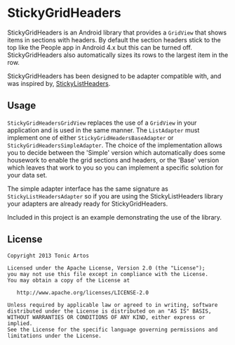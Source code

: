 # StickyGridHeaders

StickyGridHeaders is an Android library that provides a `GridView` that shows
items in sections with headers. By default the section headers stick to the top
like the People app in Android 4.x but this can be turned off.
StickyGridHeaders also automatically sizes its rows to the largest item in the
row.

StickyGridHeaders has been designed to be adapter compatible with, and was
inspired by, [StickyListHeaders](http://github.com/emilsjolander/StickyListHeaders).


## Usage

`StickyGridHeadersGridView` replaces the use of a `GridView` in your
application and is used in the same manner. The `ListAdapter` must implement
one of either `StickyGridHeadersBaseAdapter` or
`StickyGridHeadersSimpleAdapter`. The choice of the implementation allows you
to decide between the 'Simple' version which automatically does some housework
to enable the grid sections and headers, or the 'Base' version which leaves
that work to you so you can implement a specific solution for your data set.

The simple adapter interface has the same signature as
`StickyListHeadersAdapter` so if you are using the StickyListHeaders library
your adapters are already ready for StickyGridHeaders.

Included in this project is an example demonstrating the use of the library.


## License
```
Copyright 2013 Tonic Artos

Licensed under the Apache License, Version 2.0 (the "License");
you may not use this file except in compliance with the License.
You may obtain a copy of the License at

   http://www.apache.org/licenses/LICENSE-2.0

Unless required by applicable law or agreed to in writing, software
distributed under the License is distributed on an "AS IS" BASIS,
WITHOUT WARRANTIES OR CONDITIONS OF ANY KIND, either express or implied.
See the License for the specific language governing permissions and
limitations under the License.
```
